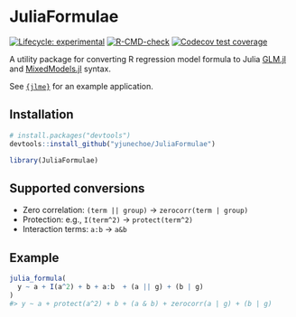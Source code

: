 
<!-- README.md is generated from README.Rmd. Please edit that file -->

# JuliaFormulae

<!-- badges: start -->

[![Lifecycle:
experimental](https://img.shields.io/badge/lifecycle-experimental-orange.svg)](https://lifecycle.r-lib.org/articles/stages.html#experimental)
[![R-CMD-check](https://github.com/yjunechoe/JuliaFormulae/actions/workflows/R-CMD-check.yaml/badge.svg)](https://github.com/yjunechoe/JuliaFormulae/actions/workflows/R-CMD-check.yaml)
[![Codecov test
coverage](https://codecov.io/gh/yjunechoe/JuliaFormulae/branch/main/graph/badge.svg)](https://app.codecov.io/gh/yjunechoe/JuliaFormulae?branch=main)
<!-- badges: end -->

A utility package for converting R regression model formula to Julia
[GLM.jl](https://github.com/JuliaStats/GLM.jl) and
[MixedModels.jl](https://github.com/JuliaStats/MixedModels.jl) syntax.

See [`{jlme}`](https://github.com/yjunechoe/jlme) for an example
application.

## Installation

``` r
# install.packages("devtools")
devtools::install_github("yjunechoe/JuliaFormulae")
```

``` r
library(JuliaFormulae)
```

## Supported conversions

- Zero correlation: `(term || group)` -\> `zerocorr(term | group)`
- Protection: e.g., `I(term^2)` -\> `protect(term^2)`
- Interaction terms: `a:b` -\> `a&b`

## Example

``` r
julia_formula(
  y ~ a + I(a^2) + b + a:b  + (a || g) + (b | g)
)
#> y ~ a + protect(a^2) + b + (a & b) + zerocorr(a | g) + (b | g)
```
